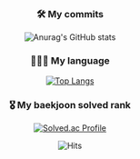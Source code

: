 <div align = "center">

  ### 🛠 My commits
  ![Anurag's GitHub stats](https://github-readme-stats.vercel.app/api?username=Jiseok97&&show_icons=ture&theme=merko)
  
  ### 👨🏻‍💻 My language
  [![Top Langs](https://github-readme-stats.vercel.app/api/top-langs/?username=jiseok97&langs_count=10&layout=compact&theme=dark)](https://github.com/jogilsang/jogilsang)

  ### 🎖 My baekjoon solved rank
  [![Solved.ac Profile](http://mazassumnida.wtf/api/generate_badge?boj=wltjr1426)](https://solved.ac/wltjr1426)

  ![Hits](https://hits.seeyoufarm.com/api/count/incr/badge.svg?url=https%3A%2F%2Fgithub.com%2FJiseok97&count_bg=%231AC273&title_bg=%23555555&icon=&icon_color=%23FFFFFF&title=hits&edge_flat=false)
<div>
